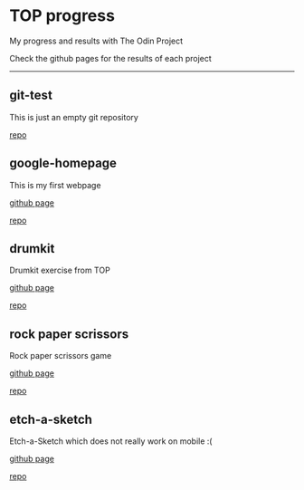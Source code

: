 # TOP progress

 My progress and results with The Odin Project

 Check the github pages for the results of each project
 
---

## git-test

This is just an empty git repository

[repo](https://github.com/theOdinProject-andreivdev/git_test)


## google-homepage

This is my first webpage

[github page](https://theodinproject-andreivdev.github.io/google_homepage/)

[repo](https://github.com/theOdinProject-andreivdev/google_homepage)


## drumkit

Drumkit exercise from TOP

[github page](https://github.com/theOdinProject-andreivdev/drumkit)

[repo](https://theodinproject-andreivdev.github.io/drumkit/)

## rock paper scrissors

Rock paper scrissors game

[github page](https://theodinproject-andreivdev.github.io/rock-paper-scissors/)

[repo](https://github.com/theOdinProject-andreivdev/rock-paper-scissors)

## etch-a-sketch

Etch-a-Sketch which does not really work on mobile :(

[github page](https://theodinproject-andreivdev.github.io/etch-a-sketch/)

[repo](https://github.com/theOdinProject-andreivdev/etch-a-sketch)
